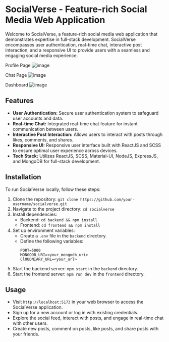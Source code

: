# SocialVerse - Feature-rich Social Media Web Application

Welcome to SocialVerse, a feature-rich social media web application that demonstrates expertise in full-stack development. SocialVerse encompasses user authentication, real-time chat, interactive post interaction, and a responsive UI to provide users with a seamless and engaging social media experience.

Profile Page
![image](https://github.com/piyush-kumar-agarwal/Socialise_client/assets/91564225/6930782e-bc93-4215-960e-b48d15a9a45a)

Chat Page
![image](https://github.com/piyush-kumar-agarwal/Socialise_client/assets/91564225/ff99e416-db6c-4348-b4c4-2941af20eeeb)

Dashboard
![image](https://github.com/piyush-kumar-agarwal/Socialise_client/assets/91564225/a89a3a9e-0722-46cd-a3da-2f0f080a3d3d)


## Features

- **User Authentication:** Secure user authentication system to safeguard user accounts and data.
- **Real-time Chat:** Integrated real-time chat feature for instant communication between users.
- **Interactive Post Interaction:** Allows users to interact with posts through likes, comments, and shares.
- **Responsive UI:** Responsive user interface built with ReactJS and SCSS to ensure optimal user experience across devices.
- **Tech Stack:** Utilizes ReactJS, SCSS, Material-UI, NodeJS, ExpressJS, and MongoDB for full-stack development.

## Installation

To run SocialVerse locally, follow these steps:

1. Clone the repository: `git clone https://github.com/your-username/socialverse.git`
2. Navigate to the project directory: `cd socialverse`
3. Install dependencies:
   - Backend: `cd backend && npm install`
   - Frontend: `cd frontend && npm install`
4. Set up environment variables:
   - Create a `.env` file in the `backend` directory.
   - Define the following variables:
     ```
     PORT=5000
     MONGODB_URI=<your_mongodb_uri>
     ClOUDNIARY_URL=<your_url>
     ```
5. Start the backend server: `npm start` in the `backend` directory.
6. Start the frontend server: `npm run dev` in the `frontend` directory.

## Usage

- Visit `http://localhost:5173` in your web browser to access the SocialVerse application.
- Sign up for a new account or log in with existing credentials.
- Explore the social feed, interact with posts, and engage in real-time chat with other users.
- Create new posts, comment on posts, like posts, and share posts with your friends.


